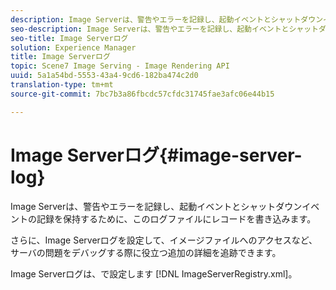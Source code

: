 ```yaml
---
description: Image Serverは、警告やエラーを記録し、起動イベントとシャットダウンイベントの記録を保持するために、このログファイルにレコードを書き込みます。
seo-description: Image Serverは、警告やエラーを記録し、起動イベントとシャットダウンイベントの記録を保持するために、このログファイルにレコードを書き込みます。
seo-title: Image Serverログ
solution: Experience Manager
title: Image Serverログ
topic: Scene7 Image Serving - Image Rendering API
uuid: 5a1a54bd-5553-43a4-9cd6-182ba474c2d0
translation-type: tm+mt
source-git-commit: 7bc7b3a86fbcdc57cfdc31745fae3afc06e44b15

---
```



# Image Serverログ{#image-server-log}

Image Serverは、警告やエラーを記録し、起動イベントとシャットダウンイベントの記録を保持するために、このログファイルにレコードを書き込みます。

さらに、Image Serverログを設定して、イメージファイルへのアクセスなど、サーバの問題をデバッグする際に役立つ追加の詳細を追跡できます。

Image Serverログは、で設定します [!DNL ImageServerRegistry.xml]。
